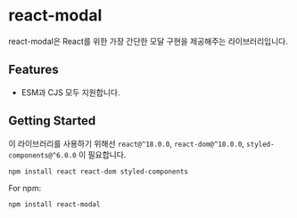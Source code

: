 # react-modal

react-modal은 React를 위한 가장 간단한 모달 구현을 제공해주는 라이브러리입니다.

## Features

* ESM과 CJS 모두 지원합니다.

## Getting Started

이 라이브러리를 사용하기 위해선 `react@^18.0.0`, `react-dom@^18.0.0`, `styled-components@^6.0.0` 이 필요합니다.

```bash
npm install react react-dom styled-components
```

For npm:
```bash
npm install react-modal
```
